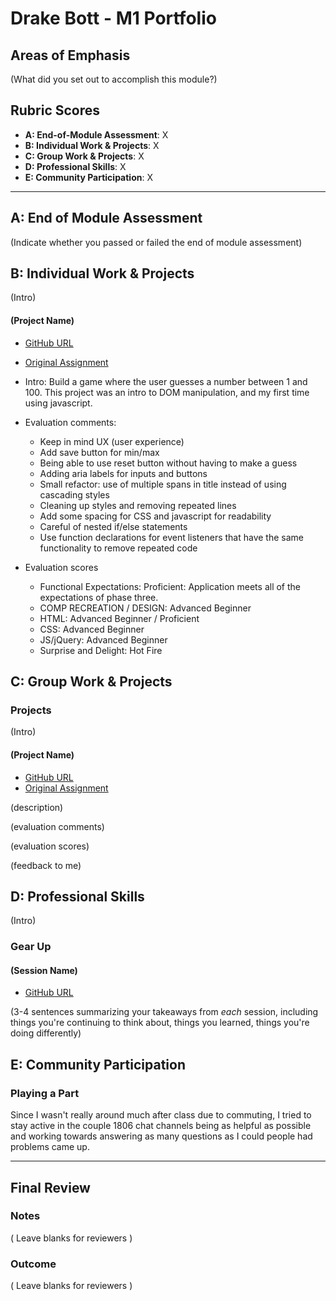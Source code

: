 # Drake Bott - M1 Portfolio

## Areas of Emphasis

(What did you set out to accomplish this module?)

## Rubric Scores

* **A: End-of-Module Assessment**: X
* **B: Individual Work & Projects**: X
* **C: Group Work & Projects**: X
* **D: Professional Skills**: X
* **E: Community Participation**: X

-----------------------

## A: End of Module Assessment

(Indicate whether you passed or failed the end of module assessment)


## B: Individual Work & Projects

(Intro)

#### (Project Name)

* [GitHub URL](https://github.com/bottd/Number-Guesser)
* [Original Assignment](http://frontend.turing.io/projects/number-guesser.html)

* Intro: Build a game where the user guesses a number between 1 and 100.  This project was an intro to DOM manipulation, and my first time using javascript.

* Evaluation comments: 
  * Keep in mind UX (user experience)
  * Add save button for min/max
  * Being able to use reset button without having to make a guess
  * Adding aria labels for inputs and buttons
  * Small refactor: use of multiple spans in title instead of using cascading styles
  * Cleaning up styles and removing repeated lines
  * Add some spacing for CSS and javascript for readability
  * Careful of nested if/else statements
  * Use function declarations for event listeners that have the same functionality to remove repeated code

* Evaluation scores
  * Functional Expectations: Proficient: Application meets all of the expectations of phase three.
  * COMP RECREATION / DESIGN: Advanced Beginner
  * HTML: Advanced Beginner / Proficient
  * CSS: Advanced Beginner
  * JS/jQuery: Advanced Beginner
  * Surprise and Delight: Hot Fire


## C: Group Work & Projects

### Projects

(Intro)

#### (Project Name)

* [GitHub URL]()
* [Original Assignment]()

(description)

(evaluation comments)

(evaluation scores)

(feedback to me)

## D: Professional Skills
(Intro)

### Gear Up
#### (Session Name)

* [GitHub URL]()

(3-4 sentences summarizing your takeaways from _each_ session, including things you're continuing to think about, things you learned, things you're doing differently)

## E: Community Participation

### Playing a Part

Since I wasn't really around much after class due to commuting, I tried to stay active in the couple 1806 chat channels being as helpful as possible and working towards answering as many questions as I could people had problems came up.

------------------

## Final Review

### Notes

( Leave blanks for reviewers )

### Outcome

( Leave blanks for reviewers )

